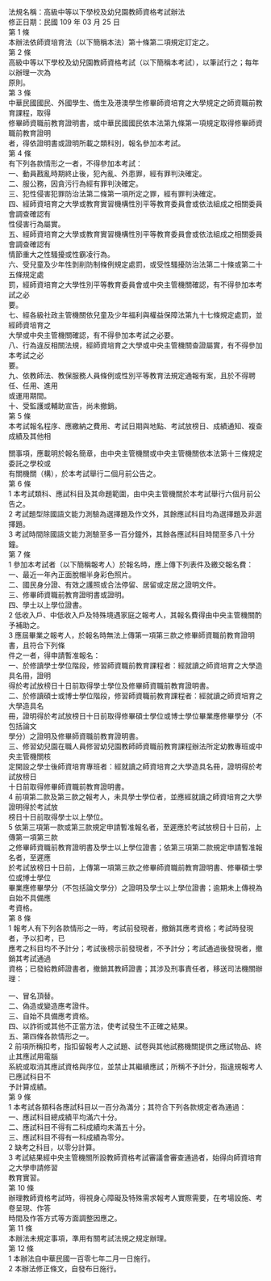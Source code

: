 法規名稱：高級中等以下學校及幼兒園教師資格考試辦法  
修正日期：民國 109 年 03 月 25 日  
第 1 條  
本辦法依師資培育法（以下簡稱本法）第十條第二項規定訂定之。  
第 2 條  
高級中等以下學校及幼兒園教師資格考試（以下簡稱本考試），以筆試行之；每年以辦理一次為  
原則。  
第 3 條  
中華民國國民、外國學生、僑生及港澳學生修畢師資培育之大學規定之師資職前教育課程，取得  
修畢師資職前教育證明書，或中華民國國民依本法第九條第一項規定取得修畢師資職前教育證明  
者，得依證明書或證明所載之類科別，報名參加本考試。  
第 4 條  
有下列各款情形之一者，不得參加本考試：  
一、動員戡亂時期終止後，犯內亂、外患罪，經有罪判決確定。  
二、服公務，因貪污行為經有罪判決確定。  
三、犯性侵害犯罪防治法第二條第一項所定之罪，經有罪判決確定。  
四、經師資培育之大學或教育實習機構性別平等教育委員會或依法組成之相關委員會調查確認有  
性侵害行為屬實。  
五、經師資培育之大學或教育實習機構性別平等教育委員會或依法組成之相關委員會調查確認有  
情節重大之性騷擾或性霸凌行為。  
六、受兒童及少年性剝削防制條例規定處罰，或受性騷擾防治法第二十條或第二十五條規定處  
罰，經師資培育之大學性別平等教育委員會或中央主管機關確認，有不得參加本考試之必  
要。  
七、經各級社政主管機關依兒童及少年福利與權益保障法第九十七條規定處罰，並經師資培育之  
大學或中央主管機關確認，有不得參加本考試之必要。  
八、行為違反相關法規，經師資培育之大學或中央主管機關查證屬實，有不得參加本考試之必  
要。  
九、依教師法、教保服務人員條例或性別平等教育法規定通報有案，且於不得聘任、任用、進用  
或運用期間。  
十、受監護或輔助宣告，尚未撤銷。  
第 5 條  
本考試報名程序、應繳納之費用、考試日期與地點、考試放榜日、成績通知、複查成績及其他相  


關事項，應載明於報名簡章，由中央主管機關或中央主管機關依本法第十三條規定委託之學校或  
有關機關（構），於本考試舉行二個月前公告之。  
第 6 條  
1 本考試類科、應試科目及其命題範圍，由中央主管機關於本考試舉行六個月前公告之。  
2 考試題型除國語文能力測驗為選擇題及作文外，其餘應試科目均為選擇題及非選擇題。  
3 考試時間除國語文能力測驗至多一百分鐘外，其餘各應試科目時間至多八十分鐘。  
第 7 條  
1 參加本考試者（以下簡稱報考人）於報名時，應上傳下列表件及繳交報名費：  
一、最近一年內正面脫帽半身彩色照片。  
二、國民身分證、有效之護照或合法停留、居留或定居之證明文件。  
三、修畢師資職前教育證明書或證明。  
四、學士以上學位證書。  
2 低收入戶、中低收入戶及特殊境遇家庭之報考人，其報名費得由中央主管機關酌予補助之。  
3 應屆畢業之報考人，於報名時無法上傳第一項第三款之修畢師資職前教育證明書，且符合下列條  
件之一者，得申請暫准報名：  
一、於修讀學士學位階段，修習師資職前教育課程者：經就讀之師資培育之大學造具名冊，證明  
得於考試放榜日十日前取得學士學位及修畢師資職前教育證明書。  
二、於修讀碩士或博士學位階段，修習師資職前教育課程者：經就讀之師資培育之大學造具名  
冊，證明得於考試放榜日十日前取得修畢碩士學位或博士學位畢業應修畢學分（不包括論文  
學分）之證明及修畢師資職前教育證明書。  
三、修習幼兒園在職人員修習幼兒園教師師資職前教育課程辦法所定幼教專班或中央主管機關核  
定開設之學士後師資培育專班者：經就讀之師資培育之大學造具名冊，證明得於考試放榜日  
十日前取得修畢師資職前教育證明書。  
4 前項第二款及第三款之報考人，未具學士學位者，並應經就讀之師資培育之大學證明得於考試放  
榜日十日前取得學士以上學位。  
5 依第三項第一款或第三款規定申請暫准報名者，至遲應於考試放榜日十日前，上傳第一項第三款  
之修畢師資職前教育證明書及學士以上學位證書；依第三項第二款規定申請暫准報名者，至遲應  
於考試放榜日十日前，上傳第一項第三款之修畢師資職前教育證明書、修畢碩士學位或博士學位  
畢業應修畢學分（不包括論文學分）之證明及學士以上學位證書；逾期未上傳視為自始不具備應  
考資格。  
第 8 條  
1 報考人有下列各款情形之一時，考試前發現者，撤銷其應考資格；考試時發現者，予以扣考，已  
應考之科目均不予計分；考試後榜示前發現者，不予計分；考試通過後發現者，撤銷其考試通過  
資格；已發給教師證書者，撤銷其教師證書；其涉及刑事責任者，移送司法機關辦理：  


一、冒名頂替。  
二、偽造或變造應考證件。  
三、自始不具備應考資格。  
四、以詐術或其他不正當方法，使考試發生不正確之結果。  
五、第四條各款情形之一。  
2 前項所稱扣考，指扣留報考人之試題、試卷與其他試務機關提供之應試物品、終止其應試用電腦  
系統或取消其應試資格與序位，並禁止其繼續應試；所稱不予計分，指違規報考人已應試科目不  
予計算成績。  
第 9 條  
1 本考試各類科各應試科目以一百分為滿分；其符合下列各款規定者為通過：  
一、應試科目總成績平均滿六十分。  
二、應試科目不得有二科成績均未滿五十分。  
三、應試科目不得有一科成績為零分。  
2 缺考之科目，以零分計算。  
3 考試結果經中央主管機關所設教師資格考試審議會審查通過者，始得向師資培育之大學申請修習  
教育實習。  
第 10 條  
辦理教師資格考試時，得視身心障礙及特殊需求報考人實際需要，在考場設施、考卷呈現、作答  
時間及作答方式等方面調整因應之。  
第 11 條  
本辦法未規定事項，準用有關考試法規之規定辦理。  
第 12 條  
1 本辦法自中華民國一百零七年二月一日施行。  
2 本辦法修正條文，自發布日施行。  


